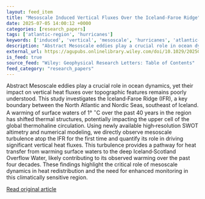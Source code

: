 ```yaml
---
layout: feed_item
title: "Mesoscale Induced Vertical Fluxes Over the Iceland‐Faroe Ridge"
date: 2025-07-05 14:00:12 +0000
categories: [research_papers]
tags: ['atlantic-region', 'hurricanes']
keywords: ['induced', 'vertical', 'mesoscale', 'hurricanes', 'atlantic-region']
description: "Abstract Mesoscale eddies play a crucial role in ocean dynamics, yet their impact on vertical heat fluxes over topographic features remains poorly understood"
external_url: https://agupubs.onlinelibrary.wiley.com/doi/10.1029/2025GL115520?af=R
is_feed: true
source_feed: "Wiley: Geophysical Research Letters: Table of Contents"
feed_category: "research_papers"
---
```


Abstract Mesoscale eddies play a crucial role in ocean dynamics, yet their impact on vertical heat fluxes over topographic features remains poorly understood. This study investigates the Iceland‐Faroe Ridge (IFR), a key boundary between the North Atlantic and Nordic Seas, southeast of Iceland. A warming of surface waters of 1° ${}^{\circ}$C over the past 40 years in the region has shifted thermal structures, potentially impacting the upper cell of the global thermohaline circulation. Using newly available high‐resolution SWOT altimetry and numerical modeling, we directly observe mesoscale turbulence atop the IFR for the first time and quantify its role in driving significant vertical heat fluxes. This turbulence provides a pathway for heat transfer from warming surface waters to the deep Iceland‐Scotland Overflow Water, likely contributing to its observed warming over the past four decades. These findings highlight the critical role of mesoscale dynamics in heat redistribution and the need for enhanced monitoring in this climatically sensitive region.

[Read original article](https://agupubs.onlinelibrary.wiley.com/doi/10.1029/2025GL115520?af=R)
